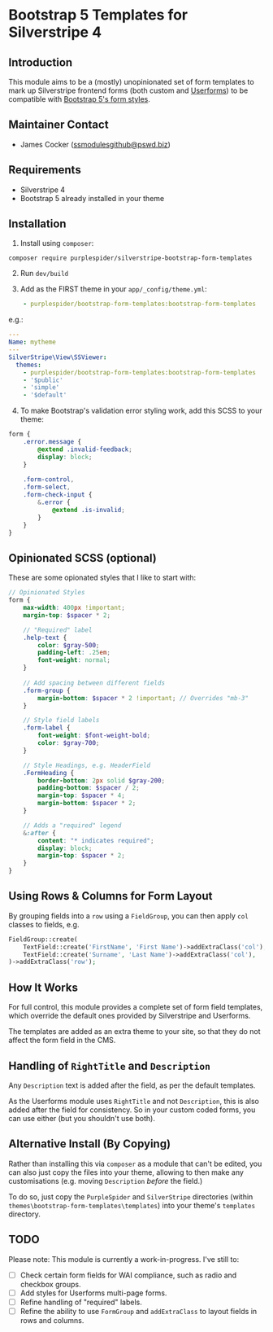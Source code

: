 # Bootstrap 5 Templates for Silverstripe 4

## Introduction

This module aims to be a (mostly) unopinionated set of form templates to mark up Silverstripe frontend forms (both custom and [Userforms](https://github.com/silverstripe/silverstripe-userforms)) to be compatible with [Bootstrap 5's form styles](https://getbootstrap.com/docs/5.0/forms/overview/).

## Maintainer Contact

 * James Cocker (ssmodulesgithub@pswd.biz)
 
## Requirements

 * Silverstripe 4
 * Bootstrap 5 already installed in your theme

## Installation

1. Install using `composer`:
````
composer require purplespider/silverstripe-bootstrap-form-templates
````

2. Run `dev/build`

3. Add as the FIRST theme in your `app/_config/theme.yml`:
````yml
    - purplespider/bootstrap-form-templates:bootstrap-form-templates
````

e.g.:
````yml
---
Name: mytheme
---
SilverStripe\View\SSViewer:
  themes:
    - purplespider/bootstrap-form-templates:bootstrap-form-templates
    - '$public'
    - 'simple'
    - '$default'
````

4. To make Bootstrap's validation error styling work, add this SCSS to your theme:
````scss
form {
    .error.message {
        @extend .invalid-feedback;
        display: block;
    }
    
    .form-control,
    .form-select,
    .form-check-input {
        &.error {
            @extend .is-invalid;
        }
    }
}
````

## Opinionated SCSS (optional)

These are some opionated styles that I like to start with:
````scss
// Opinionated Styles
form {
    max-width: 400px !important;
    margin-top: $spacer * 2;

    // "Required" label
    .help-text {
        color: $gray-500;
        padding-left: .25em;
        font-weight: normal;
    }
    
    // Add spacing between different fields
    .form-group {
        margin-bottom: $spacer * 2 !important; // Overrides "mb-3"
    }

    // Style field labels
    .form-label {
        font-weight: $font-weight-bold;
        color: $gray-700;
    }

    // Style Headings, e.g. HeaderField
    .FormHeading {
        border-bottom: 2px solid $gray-200;
        padding-bottom: $spacer / 2;
        margin-top: $spacer * 4;
        margin-bottom: $spacer * 2;
    }

    // Adds a "required" legend
    &:after {
        content: "* indicates required";
        display: block;
        margin-top: $spacer * 2;
    }
}
````

## Using Rows & Columns for Form Layout

By grouping fields into a `row` using a `FieldGroup`, you can then apply `col` classes to fields, e.g.

````php
FieldGroup::create(
    TextField::create('FirstName', 'First Name')->addExtraClass('col'),
    TextField::create('Surname', 'Last Name')->addExtraClass('col'),
)->addExtraClass('row');
````

## How It Works

For full control, this module provides a complete set of form field templates, which override the default ones provided by Silverstripe and Userforms.

The templates are added as an extra theme to your site, so that they do not affect the form field in the CMS.

## Handling of `RightTitle` and `Description`

Any `Description` text is added after the field, as per the default templates.

As the Userforms module uses `RightTitle` and not `Description`, this is also added after the field for consistency. So in your custom coded forms, you can use either (but you shouldn't use both).

## Alternative Install (By Copying)

Rather than installing this via `composer` as a module that can't be edited, you can also just copy the files into your theme, allowing to then make any customisations (e.g. moving `Description` *before* the field.)

To do so, just copy the `PurpleSpider` and `SilverStripe` directories (within `themes\bootstrap-form-templates\templates`) into your theme's `templates` directory.

## TODO

Please note: This module is currently a work-in-progress. I've still to:
- [ ] Check certain form fields for WAI compliance, such as radio and checkbox groups.
- [ ] Add styles for Userforms multi-page forms.
- [ ] Refine handling of "required" labels.
- [ ] Refine the ability to use `FormGroup` and `addExtraClass` to layout fields in rows and columns.
